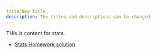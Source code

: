 ```yaml
---
title:New Title
description: The titles and descriptions can be changed
---
```


THis is content for stats.
- [Stats Homework solution](/timeseries/index.md)
